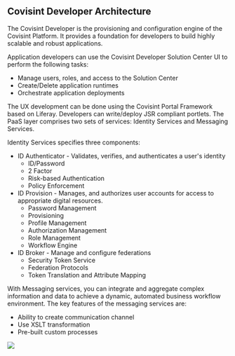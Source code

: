 ## Covisint Developer Architecture

The Covisint Developer is the provisioning and configuration engine of the Covisint Platform. It provides a foundation for developers to build highly scalable and robust applications.

Application developers can use the Covisint Developer Solution Center UI to perform the following tasks:
* Manage users, roles, and access to the Solution Center
* Create/Delete application runtimes
* Orchestrate application deployments

The UX development can be done using the Covisint Portal Framework based on Liferay. Developers can write/deploy JSR compliant portlets.
The PaaS layer comprises two sets of services: Identity Services and Messaging Services.

Identity Services specifies three components:

* ID Authenticator - Validates, verifies, and authenticates a user's identity
    * ID/Password
    * 2 Factor
    * Risk-based Authentication
    * Policy Enforcement
* ID Provision - Manages, and authorizes user accounts for access to appropriate digital resources.
    * Password Management
    * Provisioning
    * Profile Management
    * Authorization Management
    * Role Management
    * Workflow Engine
* ID Broker - Manage and configure federations
    * Security Token Service
    * Federation Protocols
    * Token Translation and Attribute Mapping

With Messaging services, you can integrate and aggregate complex information and data to achieve a dynamic, automated business workflow environment. The key features of the messaging services are:
* Ability to create communication channel
* Use XSLT transformation
* Pre-built custom processes

![](Developer_Portal_Architecture.png)
